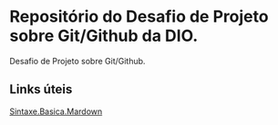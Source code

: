 # Repositório do Desafio de Projeto sobre Git/Github da DIO.
Desafio de Projeto sobre Git/Github.

## Links úteis
[Sintaxe.Basica.Mardown](https://www.markdownguide.org/basic-syntax/)
